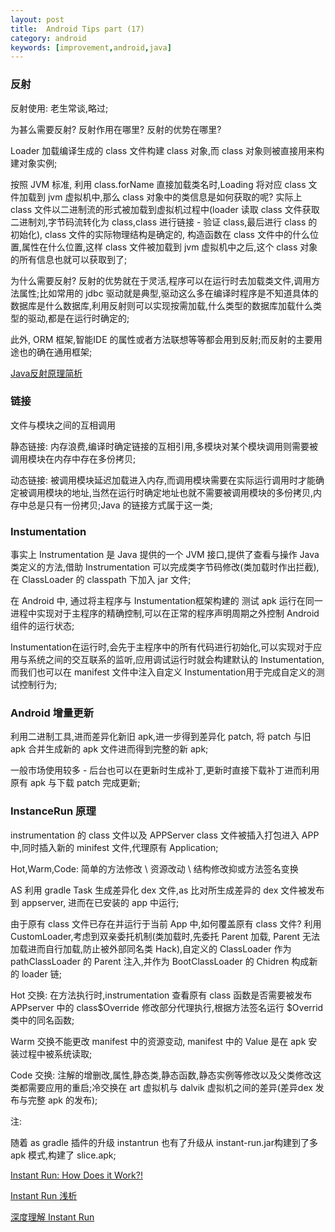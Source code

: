 ```yaml
---
layout: post
title:  Android Tips part (17)
category: android
keywords: [improvement,android,java]
---
```


### 反射

反射使用: 老生常谈,略过;


为甚么需要反射? 反射作用在哪里? 反射的优势在哪里?

Loader 加载编译生成的 class 文件构建 class 对象,而 class 对象则被直接用来构建对象实例;

按照 JVM 标准, 利用 class.forName 直接加载类名时,Loading 将对应 class 文件加载到 jvm 虚拟机中,那么 class 对象中的类信息是如何获取的呢? 实际上 class 文件以二进制流的形式被加载到虚拟机过程中(loader 读取 class 文件获取二进制刘,字节码流转化为 class,class 进行链接 - 验证 class,最后进行 class 的初始化), class 文件的实际物理结构是确定的, 构造函数在 class 文件中的什么位置,属性在什么位置,这样 class 文件被加载到 jvm 虚拟机中之后,这个 class 对象的所有信息也就可以获取到了;

为什么需要反射? 反射的优势就在于灵活,程序可以在运行时去加载类文件,调用方法属性;比如常用的 jdbc 驱动就是典型,驱动这么多在编译时程序是不知道具体的数据库是什么数据库,利用反射则可以实现按需加载,什么类型的数据库加载什么类型的驱动,都是在运行时确定的;

此外, ORM 框架,智能IDE 的属性或者方法联想等等都会用到反射;而反射的主要用途也的确在通用框架;

[Java反射原理简析](http://www.fanyilun.me/2015/10/29/Java%E5%8F%8D%E5%B0%84%E5%8E%9F%E7%90%86/)

### 链接

文件与模块之间的互相调用

静态链接: 内存浪费,编译时确定链接的互相引用,多模块对某个模块调用则需要被调用模块在内存中存在多份拷贝;

动态链接: 被调用模块延迟加载进入内存,而调用模块需要在实际运行调用时才能确定被调用模块的地址,当然在运行时确定地址也就不需要被调用模块的多份拷贝,内存中总是只有一份拷贝;Java 的链接方式属于这一类;


### Instumentation 

事实上 Instrumentation 是 Java 提供的一个 JVM 接口,提供了查看与操作 Java 类定义的方法,借助 Instrumentation 可以完成类字节码修改(类加载时作出拦截),在 ClassLoader 的 classpath 下加入 jar 文件;


在 Android 中, 通过将主程序与 Instumentation框架构建的 测试 apk 运行在同一进程中实现对于主程序的精确控制,可以在正常的程序声明周期之外控制 Android 组件的运行状态;

Instumentation在运行时,会先于主程序中的所有代码进行初始化,可以实现对于应用与系统之间的交互联系的监听,应用调试运行时就会构建默认的 Instumentation,而我们也可以在 manifest 文件中注入自定义 Instumentation用于完成自定义的测试控制行为;

### Android 增量更新

利用二进制工具,进而差异化新旧 apk,进一步得到差异化 patch, 将 patch 与旧 apk 合并生成新的 apk 文件进而得到完整的新 apk;

一般市场使用较多 - 后台也可以在更新时生成补丁,更新时直接下载补丁进而利用原有 apk 与下载 patch 完成更新;


### InstanceRun 原理


instrumentation 的 class 文件以及 APPServer class 文件被插入打包进入 APP 中,同时插入新的 minifest 文件,代理原有 Application;

Hot,Warm,Code: 简单的方法修改 \ 资源改动 \ 结构修改抑或方法签名变换

AS 利用 gradle Task 生成差异化 dex 文件,as 比对所生成差异的 dex 文件被发布到 appserver, 进而在已安装的 app 中运行;

由于原有 class 文件已存在并运行于当前 App 中,如何覆盖原有 class 文件?  利用 CustomLoader,考虑到双亲委托机制(类加载时,先委托 Parent 加载, Parent 无法加载进而自行加载,防止被外部同名类 Hack),自定义的 ClassLoader 作为 pathClassLoader 的 Parent 注入,并作为 BootClassLoader 的 Chidren 构成新的 loader 链;

Hot 交换: 在方法执行时,instrumentation 查看原有 class 函数是否需要被发布APPserver 中的 class$Override 修改部分代理执行,根据方法签名运行 $Overrid 类中的同名函数;

Warm 交换不能更改 manifest 中的资源变动, manifest 中的 Value 是在 apk 安装过程中被系统读取;

Code 交换: 注解的增删改,属性,静态类,静态函数,静态实例等修改以及父类修改这类都需要应用的重启;冷交换在 art 虚拟机与 dalvik 虚拟机之间的差异(差异dex 发布与完整 apk 的发布);

注: 

随着 as gradle 插件的升级 instantrun 也有了升级从 instant-run.jar构建到了多 apk 模式,构建了 slice.apk;

[Instant Run: How Does it Work?!](https://medium.com/google-developers/instant-run-how-does-it-work-294a1633367f)

[Instant Run 浅析
](http://jiajixin.cn/2015/11/25/instant-run/)

[深度理解 Instant Run](https://yq.aliyun.com/articles/58517)


